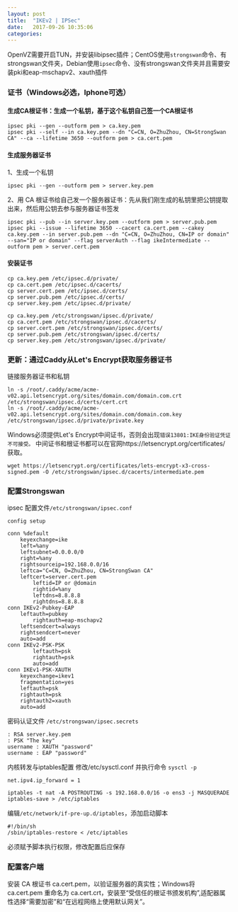 ```yaml
---
layout: post
title:  "IKEv2 | IPSec"
date:   2017-09-26 10:35:06
categories:
---
```

OpenVZ需要开启TUN，并安装libipsec插件；CentOS使用`strongswan`命令、有strongswan文件夹，Debian使用`ipsec`命令、没有strongswan文件夹并且需要安装pki和eap-mschapv2、xauth插件
### 证书（Windows必选，Iphone可选）

#### 生成CA根证书：生成一个私钥，基于这个私钥自己签一个CA根证书
```
ipsec pki --gen --outform pem > ca.key.pem
ipsec pki --self --in ca.key.pem --dn "C=CN, O=ZhuZhou, CN=StrongSwan CA" --ca --lifetime 3650 --outform pem > ca.cert.pem
```
#### 生成服务器证书
1、生成一个私钥
```
ipsec pki --gen --outform pem > server.key.pem
```
2、用 CA 根证书给自己发一个服务器证书：先从我们刚生成的私钥里把公钥提取出来，然后用公钥去参与服务器证书签发
```
ipsec pki --pub --in server.key.pem --outform pem > server.pub.pem
ipsec pki --issue --lifetime 3650 --cacert ca.cert.pem --cakey ca.key.pem --in server.pub.pem --dn "C=CN, O=ZhuZhou, CN=IP or domain" --san="IP or domain" --flag serverAuth --flag ikeIntermediate --outform pem > server.cert.pem
```
#### 安装证书
```
cp ca.key.pem /etc/ipsec.d/private/
cp ca.cert.pem /etc/ipsec.d/cacerts/
cp server.cert.pem /etc/ipsec.d/certs/
cp server.pub.pem /etc/ipsec.d/certs/
cp server.key.pem /etc/ipsec.d/private/

cp ca.key.pem /etc/strongswan/ipsec.d/private/
cp ca.cert.pem /etc/strongswan/ipsec.d/cacerts/
cp server.cert.pem /etc/strongswan/ipsec.d/certs/
cp server.pub.pem /etc/strongswan/ipsec.d/certs/
cp server.key.pem /etc/strongswan/ipsec.d/private/
```

### 更新：通过Caddy从Let's Encrypt获取服务器证书
链接服务器证书和私钥
```
ln -s /root/.caddy/acme/acme-v02.api.letsencrypt.org/sites/domain.com/domain.com.crt /etc/strongswan/ipsec.d/certs/cert.crt
ln -s /root/.caddy/acme/acme-v02.api.letsencrypt.org/sites/domain.com/domain.com.key /etc/strongswan/ipsec.d/private/private.key
```
Windows必须提供Let's Encrypt中间证书，否则会出现`错误13801:IKE身份验证凭证不可接受。` 中间证书和根证书都可以在官网https://letsencrypt.org/certificates/ 获取。
```
wget https://letsencrypt.org/certificates/lets-encrypt-x3-cross-signed.pem -O /etc/strongswan/ipsec.d/cacerts/intermediate.pem
```
### 配置Strongswan
ipsec 配置文件`/etc/strongswan/ipsec.conf`
```
config setup

conn %default                       
	keyexchange=ike           
	left=%any                    
	leftsubnet=0.0.0.0/0        
	right=%any                  
 	rightsourceip=192.168.0.0/16    
	leftca="C=CN, O=ZhuZhou, CN=StrongSwan CA"      
	leftcert=server.cert.pem    
        leftid=IP or @domain         
        rightid=%any                 
        leftdns=8.8.8.8
        rightdns=8.8.8.8
conn IKEv2-Pubkey-EAP	
	leftauth=pubkey            
       	rightauth=eap-mschapv2       
	leftsendcert=always        
	rightsendcert=never          
	auto=add                     
conn IKEv2-PSK-PSK
        leftauth=psk
        rightauth=psk
        auto=add
conn IKEv1-PSK-XAUTH
	keyexchange=ikev1
	fragmentation=yes
	leftauth=psk
	rightauth=psk
	rightauth2=xauth
	auto=add
```

密码认证文件 `/etc/strongswan/ipsec.secrets`

```
: RSA server.key.pem  
: PSK "The key"    
username : XAUTH "password"    
username : EAP "password"  
```
内核转发与iptables配置
修改/etc/sysctl.conf 并执行命令 `sysctl -p`
```
net.ipv4.ip_forward = 1
```
```
iptables -t nat -A POSTROUTING -s 192.168.0.0/16 -o ens3 -j MASQUERADE
iptables-save > /etc/iptables
```
编辑`/etc/network/if-pre-up.d/iptables`，添加启动脚本
```
#!/bin/sh
/sbin/iptables-restore < /etc/iptables
```
必须赋予脚本执行权限，修改配置后应保存

### 配置客户端
安装 CA 根证书 ca.cert.pem，以验证服务器的真实性；Windows将 ca.cert.pem 重命名为 ca.cert.crt，安装至“受信任的根证书颁发机构”,适配器属性选择“需要加密”和“在远程网络上使用默认网关”。
